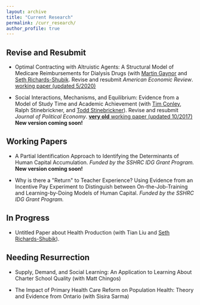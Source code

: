 ```yaml
---
layout: archive
title: "Current Research"
permalink: /curr_research/
author_profile: true
---
```


## Revise and Resubmit

* Optimal Contracting with Altruistic Agents: A Structural Model of Medicare Reimbursements for Dialysis Drugs (with [Martin Gaynor](https://www.andrew.cmu.edu/user/mgaynor/) and [Seth Richards-Shubik](http://www.lehigh.edu/~ser315/). Revise and resubmit *American Economic Review*. [working paper (updated 5/2020)](/files/research/medicare_screening_2020_05.pdf)

 
* Social Interactions, Mechanisms, and Equilibrium: Evidence from a Model of Study Time and Academic Achievement (with [Tim Conley](https://economics.uwo.ca/people/faculty/conley.html), Ralph Stinebrickner, and [Todd Stinebrickner](https://economics.uwo.ca/people/faculty/stinebrickner.html)).
Revise and resubmit *Journal of Political Economy*.
[**very old** working paper (updated 10/2017)](/files/research/Conley_Mehta_Stinebrickner_Stinebrickner_friendstudy_2017_10_10.pdf)
**New version coming soon!**

## Working Papers

* A Partial Identification Approach to Identifying the Determinants of Human Capital Accumulation. *Funded by the SSHRC IDG Grant Program.* **New version coming soon!**

* Why is there a "Return" to Teacher Experience? Using Evidence from an Incentive Pay Experiment to Distinguish between On-the-Job-Training and Learning-by-Doing Models of Human Capital. *Funded by the SSHRC IDG Grant Program.*

## In Progress

* Untitled Paper about Health Production (with Tian Liu and [Seth Richards-Shubik](http://www.lehigh.edu/~ser315)).

## Needing Resurrection

* Supply, Demand, and Social Learning: An Application to Learning About Charter School Quality (with Matt Chingos)

* The Impact of Primary Health Care Reform on Population Health: Theory and Evidence from Ontario (with Sisira Sarma)
